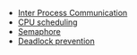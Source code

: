 * [Inter Process Communication](https://github.com/vacu9708/Fundamental-knowledge/tree/main/Operating%20system/Inter-Process-Communication)
* [CPU scheduling](https://github.com/vacu9708/Fundamental-knowledge/tree/main/Operating%20system/CPU%20scheduling)
* [Semaphore](https://github.com/vacu9708/Fundamental-knowledge/tree/main/Operating%20system/Semaphore)
* [Deadlock prevention](https://github.com/vacu9708/Fundamental-knowledge/tree/main/Operating%20system/Deadlock%20prevention)
